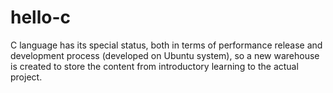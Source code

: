 # hello-c
C language has its special status, both in terms of performance release and development process (developed on Ubuntu system), so a new warehouse is created to store the content from introductory learning to the actual project.
